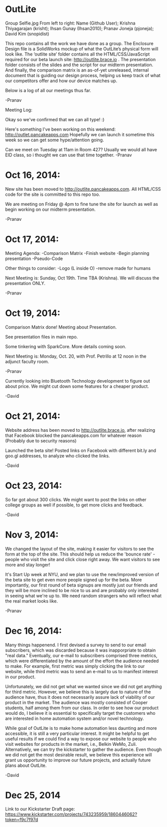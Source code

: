 OutLite
=====================

Group Selfie.jpg
From left to right: Name (Github User);
Krishna Thiyagarajan (krisht);
Ihsan Gunay (Ihsan2010);
Pranav Joneja (pjoneja);
David Kim (snopidist)

This repo contains all the work we have done as a group. The Enclosure Design file is a SolidWorks mockup of what the OutLite’s physical form will look like. The ‘outlite site’ folder contains all the HTML/CSS/JavaScript required for our beta launch site: http://outlite.brace.io . The presentation folder consists of the slides and the script for our midterm presentation. And finally, the comparison matrix is an as-of-yet unreleased, internal document that is guiding our design process, helping us keep track of what our competitors offer and how our device matches up. 

Below is a log of all our meetings thus far.

-Pranav

Meeting Log:

Okay so we've confirmed that we can all type! :)

Here's something I've been working on this weekend: http://outlet.pancakeapps.com
Hopefully we can launch it sometime this week so we can get some hype/attention going.

Can we meet on Tuesday at 11am in Room 427? Usually we would all have EID class, so i thought we can use that time together.
-Pranav

Oct 16, 2014:
=====================


New site has been moved to http://outlite.pancakeapps.com. All HTML/CSS code for the site is committed to this repo too. 

We are meeting on Friday @ 4pm to fine tune the site for launch as well as begin working on our midterm presentation. 

-Pranav

Oct 17, 2014:
=====================

Meeting Agenda:
-Comparison Matrix
-Finish website
-Begin planning presentation
-Pseudo-Code 


Other things to consider:
-Logo (L inside O)
-remove made for humans


Next Meeting is:
Sunday, Oct 19th. Time TBA (Krishna). We will discuss the presentation ONLY. 

-Pranav

Oct 19, 2014:
=====================

Comparison Matrix done! Meeting about Presentation.

See presentation files in main repo.

Some tinkering with SparkCore. More details coming soon.

Next Meeting is:
Monday, Oct. 20, with Prof. Petrillo at 12 noon in the adjunct faculty room.

-Pranav

Currently looking into Bluetooth Technology development to figure out about price.
We might cut down some features for a cheaper product.

-David

Oct 21, 2014:
=====================

Website address has been moved to http://outlite.brace.io, after realizing that Facebook blocked the pancakeapps.com for whatever reason (Probably due to security reasons)

Launched the beta site! Posted links on Facebook with different bit.ly and goo.gl addresses, to analyze who clicked the links.

-David

Oct 23, 2014:
====================

So far got about 300 clicks. We might want to post the links on other college groups as well if possible, to get more clicks and feedback.

-David


Nov 3, 2014:
====================
We changed the layout of the site, making it easier for visitors to see the form at the top of the site. This should help us reduce the 'bounce rate' - people who visit the site and click close right away. We want visitors to see more and stay longer!

It's Start Up week at NYU, and we plan to use the new/improved version of the beta site to get even more people signed up for the beta. More importantly, our first round of beta signups are mostly just our friends and they will be more inclined to be nice to us and are probably only interested in seeing what we're up to. We need random strangers who will reflect what the real market looks like.

-Pranav

Dec 16, 2014:
===================
Many things happenend. I first devised a survey to send to our email subscribers, which was discarded because it was inapporpriate to obtain "real data." Eventually, our e-mail to subscribers comprised three metrics, which were differentiated by the amount of the effort the audience needed to make. For example, first metric was simply clicking the link to our website, while third metric was to send an e-mail to us to manifest interest in our product.

Unfortunately, we did not get what we wanted since we did not get anything for third metric. However, we believe this is largely due to nature of the audience have, thus it does not necessarily assure lack of viability of our product in the market. The audience was mostly consisted of Cooper students, half among them from our class. In order to see how our product would do, I believe it is essential to specifically target the customers who are interested in home automation system and/or novel technology.

While goal of OutLite is to make home automation less daunting and more accessible, it is still a very particular interest. It might be helpful to get useful results if we could find a way to expose our website to people who visit websites for products in the market, i.e., Belkin WeMo, Zuli. Alternatively, we can try the kickstarter to gather the audience. Even though we did not get the most desirable result, we believe this experience will grant us opportunity to improve our future projects, and actually future plans about OutLite.

-David

Dec 25, 2014
====================
Link to our Kickstarter Draft page:
https://www.kickstarter.com/projects/743235959/1860446062?token=f9c7f97d
